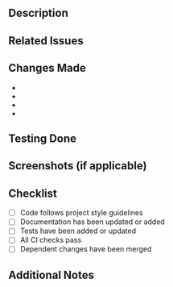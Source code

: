 <!--
Thank you for your contribution to our project! Please fill out the following template to help reviewers understand your changes.
-->

## Description
<!--
Provide a clear and concise description of what this PR does. Explain the problem it solves or the feature it adds.
-->

## Related Issues
<!--
Link any related issues here using the GitHub syntax: "Fixes #123" or "Relates to #456".
If there are no related issues, you can remove this section.
-->

## Changes Made
<!--
List the key changes you've made. Focus on the most important aspects that reviewers should understand.
-->
- 
- 
- 
- 

## Testing Done
<!--
Describe how you tested these changes.
-->

## Screenshots (if applicable)
<!--
If your changes affect the UI, include screenshots or screencasts showing the before and after.
-->

## Checklist
<!--
Check all that apply. If an item doesn't apply to your PR, you can leave it unchecked or remove it.
-->
- [ ] Code follows project style guidelines
- [ ] Documentation has been updated or added
- [ ] Tests have been added or updated
- [ ] All CI checks pass
- [ ] Dependent changes have been merged

## Additional Notes
<!--
Add any other context about the PR here.
-->